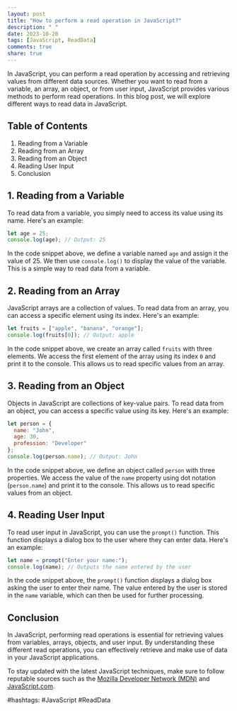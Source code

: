 ```yaml
---
layout: post
title: "How to perform a read operation in JavaScript?"
description: " "
date: 2023-10-20
tags: [JavaScript, ReadData]
comments: true
share: true
---
```


In JavaScript, you can perform a read operation by accessing and retrieving values from different data sources. Whether you want to read from a variable, an array, an object, or from user input, JavaScript provides various methods to perform read operations. In this blog post, we will explore different ways to read data in JavaScript.

## Table of Contents
1. Reading from a Variable
2. Reading from an Array
3. Reading from an Object
4. Reading User Input
5. Conclusion

## 1. Reading from a Variable
To read data from a variable, you simply need to access its value using its name. Here's an example:

```javascript
let age = 25;
console.log(age); // Output: 25
```

In the code snippet above, we define a variable named `age` and assign it the value of 25. We then use `console.log()` to display the value of the variable. This is a simple way to read data from a variable.

## 2. Reading from an Array
JavaScript arrays are a collection of values. To read data from an array, you can access a specific element using its index. Here's an example:

```javascript
let fruits = ["apple", "banana", "orange"];
console.log(fruits[0]); // Output: apple
```

In the code snippet above, we create an array called `fruits` with three elements. We access the first element of the array using its index `0` and print it to the console. This allows us to read specific values from an array.

## 3. Reading from an Object
Objects in JavaScript are collections of key-value pairs. To read data from an object, you can access a specific value using its key. Here's an example:

```javascript
let person = {
  name: "John",
  age: 30,
  profession: "Developer"
};
console.log(person.name); // Output: John
```

In the code snippet above, we define an object called `person` with three properties. We access the value of the `name` property using dot notation (`person.name`) and print it to the console. This allows us to read specific values from an object.

## 4. Reading User Input
To read user input in JavaScript, you can use the `prompt()` function. This function displays a dialog box to the user where they can enter data. Here's an example:

```javascript
let name = prompt("Enter your name:");
console.log(name); // Outputs the name entered by the user
```

In the code snippet above, the `prompt()` function displays a dialog box asking the user to enter their name. The value entered by the user is stored in the `name` variable, which can then be used for further processing.

## Conclusion
In JavaScript, performing read operations is essential for retrieving values from variables, arrays, objects, and user input. By understanding these different read operations, you can effectively retrieve and make use of data in your JavaScript applications.

To stay updated with the latest JavaScript techniques, make sure to follow reputable sources such as the [Mozilla Developer Network (MDN)](https://developer.mozilla.org/en-US/) and [JavaScript.com](https://www.javascript.com/).

#hashtags: #JavaScript #ReadData
